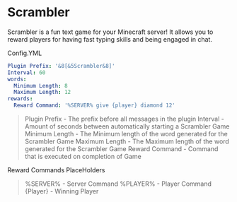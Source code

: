 # Scrambler
Scrambler is a fun text game for your Minecraft server! It allows you to reward players for having fast typing skills and being engaged in chat.

Config.YML
```YAML
Plugin Prefix: '&8[&5Scrambler&8]'
Interval: 60
words:
  Minimum Length: 8
  Maximum Length: 12
rewards:
  Reward Command: '%SERVER% give {player} diamond 12'

```

>Plugin Prefix - The prefix before all messages in the plugin
>Interval - Amount of seconds between automatically starting a Scrambler Game
>Minimum Length - The Minimum length of the word generated for the Scrambler Game
>Maximum Length - The Maximum length of the word generated for the Scrambler Game
>Reward Command - Command that is executed on completion of Game

Reward Commands PlaceHolders
> %SERVER% - Server Command
> %PLAYER% - Player Command
> {Player} - Winning Player